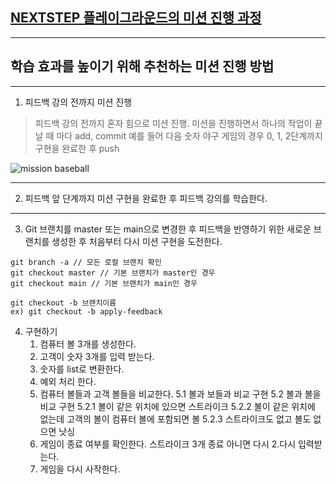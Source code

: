 ## [NEXTSTEP 플레이그라운드의 미션 진행 과정](https://github.com/next-step/nextstep-docs/blob/master/playground/README.md)

---
## 학습 효과를 높이기 위해 추천하는 미션 진행 방법

---
1. 피드백 강의 전까지 미션 진행 
> 피드백 강의 전까지 혼자 힘으로 미션 진행. 미션을 진행하면서 하나의 작업이 끝날 때 마다 add, commit
> 예를 들어 다음 숫자 야구 게임의 경우 0, 1, 2단계까지 구현을 완료한 후 push

![mission baseball](https://raw.githubusercontent.com/next-step/nextstep-docs/master/playground/images/mission_baseball.png)

---
2. 피드백 앞 단계까지 미션 구현을 완료한 후 피드백 강의를 학습한다.


---
3. Git 브랜치를 master 또는 main으로 변경한 후 피드백을 반영하기 위한 새로운 브랜치를 생성한 후 처음부터 다시 미션 구현을 도전한다.

```
git branch -a // 모든 로컬 브랜치 확인
git checkout master // 기본 브랜치가 master인 경우
git checkout main // 기본 브랜치가 main인 경우

git checkout -b 브랜치이름
ex) git checkout -b apply-feedback
```

4. 구현하기
   1. 컴퓨터 볼 3개를 생성한다.
   2. 고객이 숫자 3개를 입력 받는다.
   3. 숫자를 list로 변환한다.
   4. 예외 처리 한다.
   5. 컴퓨터 볼들과 고객 볼들을 비교한다.
      5.1 볼과 보들과 비교 구현
      5.2 볼과 볼을 비교 구현
            5.2.1 볼이 같은 위치에 있으면 스트라이크
            5.2.2 볼이 같은 위치에 없는데 고객의 볼이 컴퓨터 볼에 포함되면 볼
            5.2.3 스트라이크도 없고 볼도 없으면 낫싱
   6. 게임이 종료 여부를 확인한다. 스트라이크 3개 종료 아니면 다시 2.다시 입력받는다.
   7. 게임을 다시 사작한다.
